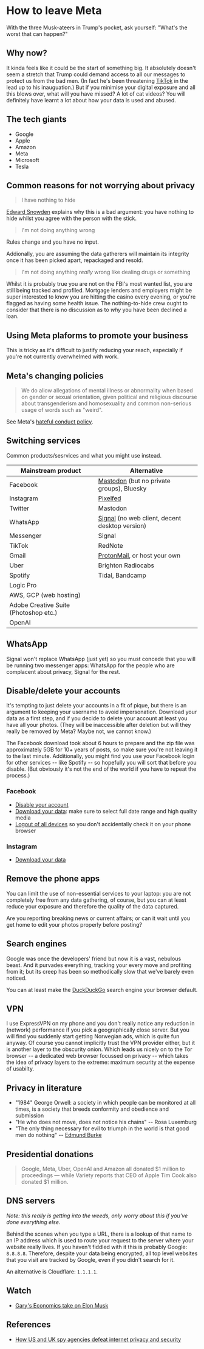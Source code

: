 # How to leave Meta

With the three Musk-ateers in Trump's pocket, ask yourself: "What's the worst that can happen?"

## Why now?

It kinda feels like it could be the start of something big. It absolutely doesn't seem a stretch that Trump could demand access to all our messages to protect us from the bad men. (In fact he's been threatening [TikTok](https://www.independent.co.uk/news/world/americas/us-politics/trump-save-tiktok-working-again-app-download-b2682563.html) in the lead up to his inauguation.) But if you minimise your digital exposure and all this blows over, what will you have missed? A lot of cat videos? You will definitely have learnt a lot about how your data is used and abused.

## The tech giants

- Google
- Apple
- Amazon
- Meta
- Microsoft
- Tesla

## Common reasons for not worrying about privacy

> I have nothing to hide

[Edward Snowden](https://www.youtube.com/watch?v=pcSlowAhvUk) explains why this is a bad argument: you have nothing to hide whilst you agree with the person with the stick.

> I'm not doing anything wrong

Rules change and you have no input.

Addionally, you are assuming the data gatherers will maintain its integrity once it has been picked apart, repackaged and resold.

> I'm not doing anything _really_ wrong like dealing drugs or something

Whilst it is probably true you are not on the FBI's most wanted list, you are still being tracked and profiled. Mortgage lenders and employers might be super interested to know you are hitting the casino every evening, or you're flagged as having some health issue. The nothing-to-hide crew ought to consider that there is no discussion as to _why_ you have been declined a loan.

## Using Meta plaforms to promote your business

This is tricky as it's difficult to justify reducing your reach, especially if you're not currently overwhelmed with work.

## Meta's changing policies

> We do allow allegations of mental illness or abnormality when based on gender or sexual orientation, given political and religious discourse about transgenderism and homosexuality and common non-serious usage of words such as "weird".

See Meta's [hateful conduct policy](https://transparency.meta.com/en-gb/policies/community-standards/hateful-conduct/).

## Switching services

Common products/sesrvices and what you might use instead.

| Mainstream product | Alternative |
|--------------------|-------------------------|
| Facebook           | [Mastodon](https://mastodon.social/explore) (but no private groups), Bluesky |
| Instagram          | [Pixelfed](https://pixelfed.social/) |
| Twitter            | Mastodon |
| WhatsApp           | [Signal](https://signal.org/download/) (no web client, decent desktop version) |
| Messenger          | Signal |
| TikTok             | RedNote |
| Gmail              | [ProtonMail](https://protonmail.com/), or host your own |
| Uber               | Brighton Radiocabs |
| Spotify            | Tidal, Bandcamp |
| Logic Pro          | |
| AWS, GCP (web hosting) | |
| Adobe Creative Suite (Photoshop etc.) | |
| OpenAI             | |

## WhatsApp

Signal won't replace WhatsApp (just yet) so you must concede that you will be running two messenger apps: WhatsApp for the people who are complacent about privacy, Signal for the rest.

## Disable/delete your accounts

It's tempting to just delete your accounts in a fit of pique, but there is an argument to keeping your username to avoid impersonation. Download your data as a first step, and if you decide to delete your account at least you have all your photos. (They will be inaccessible after deletion but will they really be removed by Meta? Maybe not, we cannot know.)

The Facebook download took about 6 hours to prepare and the zip file was approximately 5GB for 10+ years of posts, so make sure you're not leaving it to the last minute. Additionally, you might find you use your Facebook login for other services -- like Spotify -- so hopefully you will sort that before you disable. (But obviously it's not the end of the world if you have to repeat the process.)

### Facebook

- [Disable your account](https://accountscenter.facebook.com/personal_info/account_ownership_and_control/deletion_and_deactivation/?is_from_dialog=true)
- [Download your data](https://accountscenter.facebook.com/info_and_permissions): make sure to select full date range and high quality media
- [Logout of all devices](https://accountscenter.facebook.com/password_and_security/login_activity) so you don't accidentally check it on your phone browser

### Instagram

- [Download your data](https://privacycenter.instagram.com/guide/dyi/)

## Remove the phone apps

You can limit the use of non-essential services to your laptop: you are not completely free from any data gathering, of course, but you can at least reduce your exposure and therefore the quality of the data captured.

Are you reporting breaking news or current affairs; or can it wait until you get home to edit your photos properly before posting?

## Search engines

Google was once the developers' friend but now it is a vast, nebulous beast. And it purvades everything, tracking your every move and profiting from it; but its creep has been so methodically slow that we've barely even noticed.

You can at least make the [DuckDuckGo](https://duckduckgo.com/) search engine your browser default.

## VPN

I use ExpressVPN on my phone and you don't really notice any reduction in (network) performance if you pick a geographically close server. But you will find you suddenly start getting Norwegian ads, which is quite fun anyway. Of course you cannot implicitly trust the VPN provider either, but it is another layer to the obscurity onion. Which leads us nicely on to the Tor browser -- a dedicated web browser focussed on privacy -- which takes the idea of privacy layers to the extreme: maximum security at the expense of usabilty.

## Privacy in literature

- "1984" George Orwell: a society in which people can be monitored at all times, is a society that breeds conformity and obedience and submission
- "He who does not move, does not notice his chains" -- Rosa Luxemburg
- "The only thing necessary for evil to triumph in the world is that good men do nothing" -- [Edmund Burke](https://en.wikipedia.org/wiki/Edmund_Burke)

## Presidential donations

> Google, Meta, Uber, OpenAI and Amazon all donated $1 million to proceedings — while Variety reports that CEO of Apple Tim Cook also donated $1 million.

## DNS servers

*Note: this really is getting into the weeds, only worry about this if you've done everything else.*

Behind the scenes when you type a URL, there is a lookup of that name to an IP address which is used to route your request to the server where your website really lives. If you haven't fiddled with it this is probably Google: `8.8.8.8`. Therefore, despite your data being encrypted, all top level websites that you visit are tracked by Google, even if you didn't search for it.

An alternative is Cloudflare: `1.1.1.1`.

## Watch

- [Gary's Economics take on Elon Musk](https://www.youtube.com/watch?v=wPoXOwiEfrQ)

## References

- [How US and UK spy agencies defeat internet privacy and security](https://www.theguardian.com/world/2013/sep/05/nsa-gchq-encryption-codes-security)
